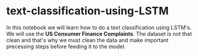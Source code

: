# text-classification-using-LSTM
In this notebook we will learn how to do  a text classification using LSTM's. We will use the **US Consumer Finance Complaints**. The dataset is not that clean and that's why we must clean the data and make important precessing steps before feeding it to the model. 
